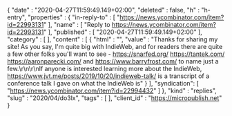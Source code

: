 {
  "date" : "2020-04-27T11:59:49.149+02:00",
  "deleted" : false,
  "h" : "h-entry",
  "properties" : {
    "in-reply-to" : [ "https://news.ycombinator.com/item?id=22993131" ],
    "name" : [ "Reply to https://news.ycombinator.com/item?id=22993131" ],
    "published" : [ "2020-04-27T11:59:49.149+02:00" ],
    "category" : [ ],
    "content" : [ {
      "html" : "",
      "value" : "Thanks for sharing my site! As you say, I'm quite big with IndieWeb, and for readers there are quite a few other folks you'll want to see - https://snarfed.org/ https://tantek.com/ https://aaronparecki.com/ and https://www.barryfrost.com/ to name just a few.\r\n\r\nIf anyone is interested learning more about the IndieWeb, https://www.jvt.me/posts/2019/10/20/indieweb-talk/ is a transcript of a conference talk I gave on what the IndieWeb is"
    } ],
    "syndication": [
      "https://news.ycombinator.com/item?id=22994432"
    ]
  },
  "kind" : "replies",
  "slug" : "2020/04/do3lx",
  "tags" : [ ],
  "client_id" : "https://micropublish.net"
}
